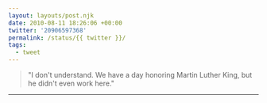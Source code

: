 ```yaml
---
layout: layouts/post.njk
date: 2010-08-11 18:26:06 +00:00
twitter: '20906597368'
permalink: /status/{{ twitter }}/
tags: 
  - tweet
---
```


> "I don't understand. We have a day honoring Martin Luther King, but he didn't even work here."

---
